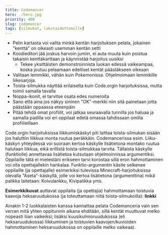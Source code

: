 ```yaml
---
title: Codemancer
hero: ./hero.jpg
priority: 400
slug: codemancer
tags: [silmukat, lukutaidottomille]
---
```


- Pelin kartasta voi valita minkä kentän harjoituksen pelata, jokainen "kenttä" on oikeasti usemman kentän setti
- Koodieditori jää joskus harvoin jumiin, ei auta muuta kuin poistua takaisin kenttäkarttaan ja käynnistää harjoitus uusiksi
  * Tekee yksittäisten demonstroinnista luokan edessä vaikeampaa, koska joutuu pelaamaan edelliset kentät päästäkseen oikeaan
- Valitaan lemmikki, vähän kuin Pokemonissa. Ohjelmoimaan lemmikille liikesarjoja.
- Toista-silmukka näyttää erilaiselta kuin Code.orgin harjoituksissa, mutta toimii samalla tavalla
- Noppa-ikonit, ei tarvitse osata edes numeroita
- Sano että aina jos näkyy sininen "OK"-merkki niin sitä painetaan jotta päästään oppaassa eteenpäin
- Pitää tehdä omat profiilit, voi jatkaa seuraavalla tunnilla jos haluaa ja samalla padilla voi eri oppilaat edetä omassa tahdissaan omilla profiileillaan

Code.orgin harjoituksissa liikkumiskäskyt piti laittaa toista-silmukan sisään jos haluttiin liikkua monta ruutua peräkkäin. Codemancerissa esim. Liiku-käskyn yhteydessä voi suoraan kertoa käskylle lisätietona montako ruutua halutaan liikkua, eikä erillistä toista-silmukkaa tarvita. Tällaista käskylle (funktiolle) annettavaa lisätietoa kutsutaan ohjelmoinnissa argumentiksi. Oppilaille tätä ei mielestäni erikseen tarvi korostaa sillä eron hahmottaminen voi olla opettajallekin hankalaa. Funktio-argumentin käsite selkenee oppilaille (ja opettajalle) esimerkiksi tulevissa Minecraft-harjoituksissa olevalla "Aseta"-käskyllä, jolle voi kertoa lisätietona (argumenttina) mikä palikka laitetaan: Koivulankku, Kivipalikka yms.

**Esimerkkikuvat** auttavat oppilaita (ja opettajia) hahmottamaan toistuvia kaavoja heksaruudukossa (ja toteuttamaan niitä toista-silmukoilla): **linkki**

Ainakin 1-2 luokkalaisten kanssa kannattaa pelata Codemanceria vain sen verran mitä yhten oppitunnin aikana ehditään, sillä kentät muuttuvat melko nopeasti liian vaikeiksi; lisäksi kuusikulmioruudukossa (eli heksaruudukossa) liikkuminen ja toistuvien kaavojen/kuvioiden hahmottaminen heksaruudukossa on oppilaille melko vaikeaa).

